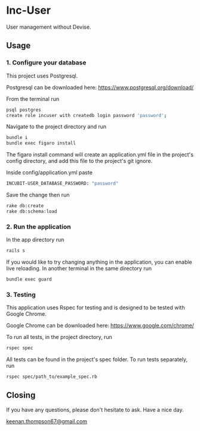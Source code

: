 # Inc-User

User management without Devise.

## Usage

### 1. Configure your database

This project uses Postgresql.

Postgresql can be downloaded here: https://www.postgresql.org/download/

From the terminal run

```bash
psql postgres
create role incuser with createdb login password 'password';
```

Navigate to the project directory and run

```bash
bundle i
bundle exec figaro install
```

The figaro install command will create an application.yml file in the project's config directory, and add this file to the project's git ignore.

Inside config/application.yml paste

```bash
INCUBIT-USER_DATABASE_PASSWORD: "password"
```

Save the change then run

```bash
rake db:create
rake db:schema:load
```

### 2. Run the application

In the app directory run

```bash
rails s
```

If you would like to try changing anything in the application, you can enable live reloading.
In another terminal in the same directory run

```bash
bundle exec guard
```

### 3. Testing

This application uses Rspec for testing and is designed to be tested with Google Chrome.

Google Chrome can be downloaded here: https://www.google.com/chrome/

To run all tests, in the project directory, run

```bash
rspec spec
```

All tests can be found in the project's spec folder. To run tests separately, run

```bash
rspec spec/path_to/example_spec.rb
```

## Closing

If you have any questions, please don't hesitate to ask. Have a nice day.

keenan.thompson67@gmail.com
